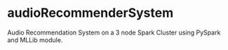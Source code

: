 # audioRecommenderSystem

Audio Recommendation System on a 3 node Spark Cluster using PySpark and MLLib module.
